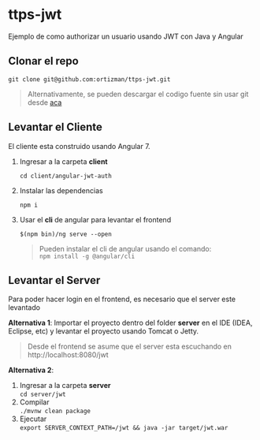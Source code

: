 # ttps-jwt
Ejemplo de como authorizar un usuario usando JWT con Java y Angular

## Clonar el repo

```shell 
git clone git@github.com:ortizman/ttps-jwt.git 
```

> Alternativamente, se pueden descargar el codigo fuente sin usar git desde [aca](https://github.com/ortizman/ttps-jwt/archive/master.zip)
## Levantar el Cliente
El cliente esta construido usando Angular 7. 

1. Ingresar a la carpeta __client__  
    ```shell
    cd client/angular-jwt-auth 
    ```
1. Instalar las dependencias  
    ```shell 
    npm i
    ```
1. Usar el __cli__ de angular para levantar el frontend  
    ```shell 
    $(npm bin)/ng serve --open
    ```
    > Pueden instalar el cli de angular usando el comando:   
    ```npm install -g @angular/cli ```

## Levantar el Server
Para poder hacer login en el frontend, es necesario que el server este levantado

**Alternativa 1**: Importar el proyecto dentro del folder __server__ en el IDE (IDEA, Eclipse, etc) y levantar el proyecto usando Tomcat o Jetty. 
> Desde el frontend se asume que el server esta escuchando en http://localhost:8080/jwt

**Alternativa 2**: 
1. Ingresar a la carpeta __server__  
    ```cd server/jwt ```
1. Compilar  
    ```./mvnw clean package```
1. Ejecutar  
    ```export SERVER_CONTEXT_PATH=/jwt && java -jar target/jwt.war```
